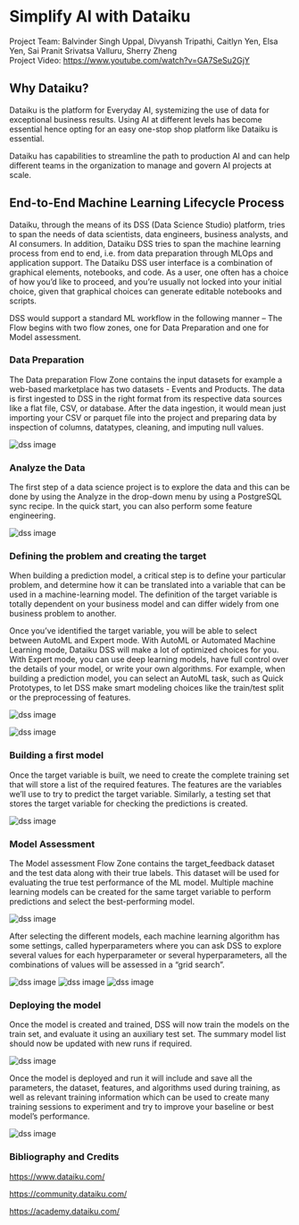# Simplify AI with Dataiku

Project Team: 
Balvinder Singh Uppal, Divyansh Tripathi, Caitlyn Yen, Elsa Yen, Sai Pranit Srivatsa Valluru, Sherry Zheng                                   
Project Video: 
https://www.youtube.com/watch?v=GA7SeSu2GjY 
 
## Why Dataiku?
 
Dataiku is the platform for Everyday AI, systemizing the use of data for exceptional business results. Using AI at different levels has become essential hence opting for an easy one-stop shop platform like Dataiku is essential.
 
Dataiku has capabilities to streamline the path to production AI and can help different teams in the organization to manage and govern AI projects at scale.
 
 
## End-to-End Machine Learning Lifecycle Process
 
Dataiku, through the means of its DSS (Data Science Studio) platform, tries to span the needs of data scientists, data engineers, business analysts, and AI consumers. In addition, Dataiku DSS tries to span the machine learning process from end to end, i.e. from data preparation through MLOps and application support.
The Dataiku DSS user interface is a combination of graphical elements, notebooks, and code. As a user, one often has a choice of how you’d like to proceed, and you’re usually not locked into your initial choice, given that graphical choices can generate editable notebooks and scripts.

DSS would support a standard ML workflow in the following manner –
The Flow begins with two flow zones, one for Data Preparation and one for Model assessment. 

### Data Preparation
The Data preparation Flow Zone contains the input datasets for example a web-based marketplace has two datasets - Events and Products. The data is first ingested to DSS in the right format from its respective data sources like a flat file, CSV, or database. After the data ingestion, it would mean just importing your CSV or parquet file into the project and preparing data by inspection of columns, datatypes, cleaning, and imputing null values.

![dss image](./img/0_1.png "Data prep Step")

### Analyze the Data
The first step of a data science project is to explore the data and this can be done by using the Analyze in the drop-down menu by using a PostgreSQL sync recipe. In the quick start, you can also perform some feature engineering.

![dss image](./img/0.png "Data preview after Cleaning")

### Defining the problem and creating the target
When building a prediction model, a critical step is to define your particular problem, and determine how it can be translated into a variable that can be used in a machine-learning model. The definition of the target variable is totally dependent on your business model and can differ widely from one business problem to another.

Once you’ve identified the target variable, you will be able to select between AutoML and Expert mode. With AutoML or Automated Machine Learning mode, Dataiku DSS will make a lot of optimized choices for you. With Expert mode, you can use deep learning models, have full control over the details of your model, or write your own algorithms. For example, when building a prediction model, you can select an AutoML task, such as Quick Prototypes, to let DSS make smart modeling choices like the train/test split or the preprocessing of features.

![dss image](img/0_3.png "Creating a SQL Recipe")

![dss image](img/1_query.png "Churn Target creation SQL query")

### Building a first model
Once the target variable is built, we need to create the complete training set that will store a list of the required features. The features are the variables we’ll use to try to predict the target variable.
Similarly, a testing set that stores the target variable for checking the predictions is created.

![dss image](img/1.png "AutoML options")

### Model Assessment
The Model assessment Flow Zone contains the target_feedback dataset and the test data along with their true labels. This dataset will be used for evaluating the true test performance of the ML model. Multiple machine learning models can be created for the same target variable to perform predictions and select the best-performing model.

![dss image](img/2.png "Flow for creating test data for Model Assesment")

After selecting the different models, each machine learning algorithm has some settings, called hyperparameters where you can ask DSS to explore several values for each hyperparameter or several hyperparameters, all the combinations of values will be assessed in a “grid search”.

![dss image](img/3_2.png "Hyperparamter Search Options")
![dss image](img/4.png "Model Training")
![dss image](img/5.png "Model Comparison")
 
### Deploying the model
Once the model is created and trained, DSS will now train the models on the train set, and evaluate it using an auxiliary test set. The summary model list should now be updated with new runs if required.

![dss image](img/3.png "Overall Flow for Model Evaluation")

Once the model is deployed and run it will include and save all the parameters, the dataset, features, and algorithms used during training, as well as relevant training information which can be used to create many training sessions to experiment and try to improve your baseline or best model’s performance.

![dss image](img/6.png "Final results on Test Data")

### Bibliography and Credits

https://www.dataiku.com/

https://community.dataiku.com/

https://academy.dataiku.com/
